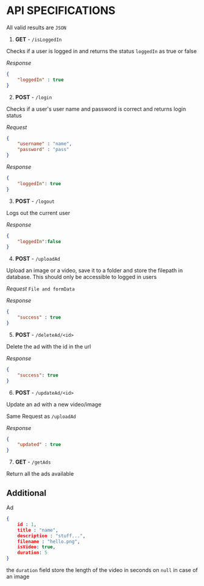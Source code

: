 # API SPECIFICATIONS

All valid results are `JSON`

1. **GET** - `/isLoggedIn`

Checks if a user is logged in and returns the status `loggedIn` as true or false


*Response*
```json
{
    "loggedIn" : true
}
```

2. **POST** - `/login`

Checks if a user's user name and password is correct and returns login status

*Request*
```json
{
    "username" : "name",
    "password" : "pass"
}
```

*Response*
```json
{
    "loggedIn": true
}
```

3. **POST** - `/logout`

Logs out the current user

*Response*
```json
{
    "loggedIn":false
}
```
4. **POST** - `/uploadAd`
    
Upload an image or a video, save it to a folder and store the filepath in database. This should only be accessible to logged in users

*Request*
`File and formData`

*Response*
```json
{
    "success" : true
}
```

5. **POST** - `/deleteAd/<id>`

Delete the ad with the id in the url

*Response*
```json
{
    "success": true
}
```

6. **POST** - `/updateAd/<id>`

Update an ad with a new video/image

Same Request as `/uploadAd`

*Response*
```json
{
    "updated" : true
}
```

7. **GET** - `/getAds`

Return all the ads available



## Additional

Ad 

```json
{
    id : 1,
    title : "name",
    description : "stuff...",
    filename : "hello.png",
    isVideo: true,
    duration: 5
}
```

the `duration` field store the length of the video in seconds on `null` in case of an image











